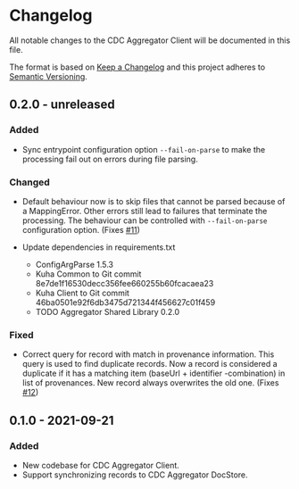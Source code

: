 # Changelog

All notable changes to the CDC Aggregator Client will be documented in this file.

The format is based on [Keep a Changelog](http://keepachangelog.com/en/1.0.0/) and this project adheres to [Semantic Versioning](http://semver.org/spec/v2.0.0.html).

## 0.2.0 - unreleased

### Added

- Sync entrypoint configuration option `--fail-on-parse` to
  make the processing fail out on errors during file parsing.

### Changed

- Default behaviour now is to skip files that cannot be parsed
  because of a MappingError. Other errors still lead to failures
  that terminate the processing. The behaviour can be controlled
  with `--fail-on-parse` configuration option.
  (Fixes [#11](https://bitbucket.org/cessda/cessda.cdc.aggregator.client/issues/11))
- Update dependencies in requirements.txt

  - ConfigArgParse 1.5.3
  - Kuha Common to Git commit 8e7de1f16530decc356fee660255b60fcacaea23
  - Kuha Client to Git commit 46ba0501e92f6db3475d721344f456627c01f459
  - TODO Aggregator Shared Library 0.2.0

### Fixed

- Correct query for record with match in provenance information. This
  query is used to find duplicate records. Now a record is considered a
  duplicate if it has a matching item (baseUrl + identifier
  -combination) in list of provenances. New record always overwrites
  the old one.
  (Fixes [#12](https://bitbucket.org/cessda/cessda.cdc.aggregator.client/issues/12))


## 0.1.0 - 2021-09-21

### Added

- New codebase for CDC Aggregator Client.
- Support synchronizing records to CDC Aggregator DocStore.
